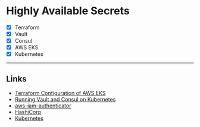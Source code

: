 # Highly Available Secrets
- [x] Terraform
- [x] Vault
- [x] Consul
- [x] AWS EKS
- [x] Kubernetes
---

## Links
- [Terraform Configuration of AWS EKS](https://learn.hashicorp.com/terraform/aws/eks-intro#overview)
- [Running Vault and Consul on Kubernetes](https://testdriven.io/blog/running-vault-and-consul-on-kubernetes/)
- [aws-iam-authenticator](https://github.com/kubernetes-sigs/aws-iam-authenticator)
- [HashiCorp](https://www.hashicorp.com/)
- [Kubernetes](https://kubernetes.io/)
